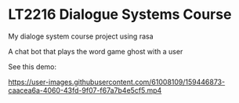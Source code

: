# LT2216 Dialogue Systems Course

My dialoge system course project using rasa

A chat bot that plays the word game ghost with a user

See this demo:

https://user-images.githubusercontent.com/61008109/159446873-caacea6a-4060-43fd-9f07-f67a7b4e5cf5.mp4


